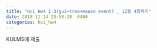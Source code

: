 ```yaml
---
title: "Hci Hw4 1-3(gui+tree+mouse event) _ 12월 4일까지"
date: 2018-11-14 23:58:28 -0400
categories: hci_hw4
---
```


KULMS에 제출

